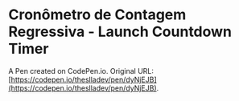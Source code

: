 # Cronômetro de Contagem Regressiva - Launch Countdown Timer

A Pen created on CodePen.io. Original URL: [https://codepen.io/theslladev/pen/dyNjEJB](https://codepen.io/theslladev/pen/dyNjEJB).


